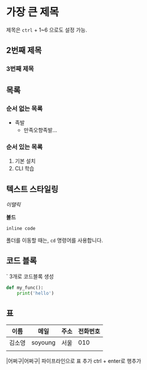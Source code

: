 # 가장 큰 제목

제목은 `ctrl` + 1~6 으로도 설정 가능. 

## 2번째 제목

### 3번째 제목



## 목록

### 순서 없는 목록

- 족발
  - 만족오향족발...

### 순서 있는 목록

1. 기본 설치
2. CLI 학습



## 텍스트 스타일링

*이탤릭*

**볼드**

`inline code`

폴더를 이동할 때는, `cd` 명령어를 사용합니다.

## 코드 블록

` 3개로 코드블록 생성 

```python
def my_func():
	print('hello')
```

## 표

| 이름   | 메일    | 주소 | 전화번호 |
| ------ | ------- | ---- | -------- |
| 김소영 | soyoung | 서울 | 010      |
|        |         |      |          |

|어쩌구|어쩌구| 파이프라인으로 표 추가 ctrl + enter로 행추가 

